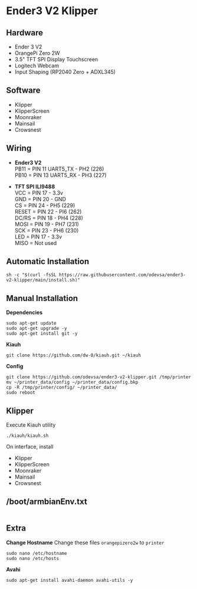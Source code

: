# Ender3 V2 Klipper

## Hardware

- Ender 3 V2
- OrangePi Zero 2W
- 3.5" TFT SPI Display Touchscreen
- Logitech Webcam
- Input Shaping (RP2040 Zero + ADXL345)

## Software

- Klipper
- KlipperScreen
- Moonraker
- Mainsail
- Crowsnest

## Wiring

- **Ender3 V2**
  <br />PB11 = PIN 11 UART5_TX - PH2 (226)
  <br />PB10 = PIN 13 UART5_RX - PH3 (227)

- **TFT SPI ILI9488**
  <br />VCC = PIN 17 - 3.3v
  <br />GND = PIN 20 - GND
  <br />CS = PIN 24 - PH5 (229)
  <br />RESET = PIN 22 - PI6 (262)
  <br />DC/RS = PIN 18 - PH4 (228)
  <br />MOSI = PIN 19 - PH7 (231)
  <br />SCK = PIN 23 - PH6 (230)
  <br />LED = PIN 17 - 3.3v
  <br />MISO = Not used

## Automatic Installation

```
sh -c "$(curl -fsSL https://raw.githubusercontent.com/odevsa/ender3-v2-klipper/main/install.sh)"
```

## Manual Installation

**Dependencies**

```
sudo apt-get update
sudo apt-get upgrade -y
sudo apt-get install git -y
```

**Kiauh**

```
git clone https://github.com/dw-0/kiauh.git ~/kiauh
```

**Config**

```
git clone https://github.com/odevsa/ender3-v2-klipper.git /tmp/printer
mv ~/printer_data/config ~/printer_data/config.bkp
cp -R /tmp/printer/config/ ~/printer_data/
sudo reboot
```

## Klipper

Execute Kiauh utility

```
./kiauh/kiauh.sh
```

On interface, install

- Klipper
- KlipperScreen
- Moonraker
- Mainsail
- Crowsnest

## /boot/armbianEnv.txt

```

```

## Extra

**Change Hostname**
Change these files `orangepizero2w` to `printer`

```
sudo nano /etc/hostname
sudo nano /etc/hosts
```

**Avahi**

```
sudo apt-get install avahi-daemon avahi-utils -y
```
